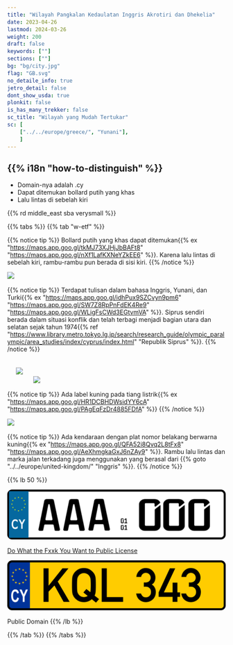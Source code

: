 ```yaml
---
title: "Wilayah Pangkalan Kedaulatan Inggris Akrotiri dan Dhekelia"
date: 2023-04-26
lastmod: 2024-03-26
weight: 200
draft: false
keywords: [""]
sections: [""]
bg: "bg/city.jpg"
flag: "GB.svg"
no_detaile_info: true
jetro_detail: false
dont_show_usda: true
plonkit: false
is_has_many_trekker: false
sc_title: "Wilayah yang Mudah Tertukar"
sc: [
    ["../../europe/greece/", "Yunani"],
    ]
---
```


<div class="main-desciption country-description">
    <h2 class="section-title">{{% i18n "how-to-distinguish" %}}</h2>
    <ul class="rule-list">
        <li>Domain-nya adalah <span class="quiz">.cy</span></li>
        <li>Dapat ditemukan bollard putih yang khas</li>
        <li>Lalu lintas di <span class="quiz">sebelah kiri</span></li>
    </ul>
    {{% rd middle_east sba verysmall %}}
</div>

{{% tabs %}}
{{% tab "w-etf" %}}

{{% notice tip %}}
Bollard putih yang khas dapat ditemukan{{% ex "https://maps.app.goo.gl/tkMJ73XJHjJbBAFt8" "https://maps.app.goo.gl/nXf1LafKXNeYZkEE6" %}}. Karena lalu lintas di sebelah kiri, rambu-rambu pun berada di sisi kiri.
{{% /notice %}}

<div class="googlemap-if">
<img src="/rule/middle_east/sba/Road_To_Pafos.jpg" width="90%">
</div>

{{% notice tip %}}
Terdapat tulisan dalam bahasa Inggris, Yunani, dan Turki{{% ex "https://maps.app.goo.gl/idhPux9SZCvyn9pm6" "https://maps.app.goo.gl/SW7Z8RpPnFdEK4Re9" "https://maps.app.goo.gl/WLigFsCWd3EGtvmVA" %}}. Siprus sendiri berada dalam situasi konflik dan telah terbagi menjadi bagian utara dan selatan sejak tahun 1974{{% ref "https://www.library.metro.tokyo.lg.jp/search/research_guide/olympic_paralympic/area_studies/index/cyprus/index.html" "Republik Siprus" %}}.
{{% /notice %}}

<div class="googlemap-if">
<img src="/rule/middle_east/sba/bilingual_motorway_direction_sign.jpg" width="300px" style="margin:20px">
<img src="/rule/middle_east/sba/turkish_republic_northern_cyprus_0.jpg" width="300px">
</div>

{{% notice tip %}}
Ada label kuning pada tiang listrik{{% ex "https://maps.app.goo.gl/HR1DCBHDWsidYY6cA" "https://maps.app.goo.gl/PAgEqFzDr4885FDfA" %}}
{{% /notice %}}

<div class="googlemap-if">
<img src="/rule/middle_east/sba/971px-Dirt_road_in_British_Controlled_area_of_Ypsonas_Village_Limassol_12.jpg" width="90%">
</div>

{{% notice tip %}}
Ada kendaraan dengan plat nomor belakang berwarna kuning{{% ex "https://maps.app.goo.gl/QFA52i8Qvq2L8tFx8" "https://maps.app.goo.gl/AeXhmgkaGxJ6nZAy9" %}}. Rambu lalu lintas dan marka jalan terkadang juga menggunakan yang berasal dari {{% goto "../../europe/united-kingdom/" "Inggris" %}}.
{{% /notice %}}

{{% lb 50 %}}

![](Cyprus_license_plate_2013_sample.svg)

[Do What the Fxxk You Want to Public License](http://www.wtfpl.net/about/)

![](Cyprus_license_plate_KQL-343.svg)

Public Domain
{{% /lb %}}

{{% /tab %}}
{{% /tabs  %}}
